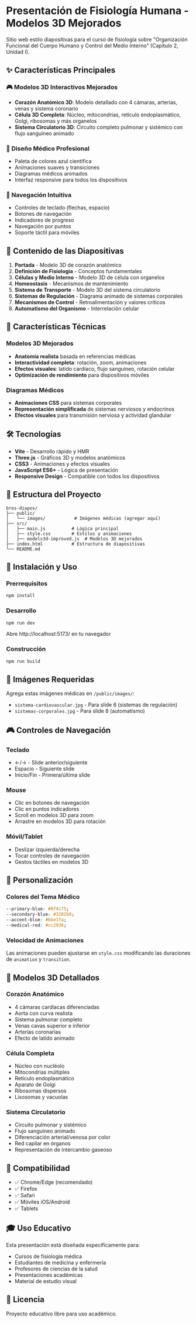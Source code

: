 # Presentación de Fisiología Humana - Modelos 3D Mejorados

Sitio web estilo diapositivas para el curso de fisiología sobre "Organización Funcional del Cuerpo Humano y Control del Medio Interno" (Capítulo 2, Unidad I).

## ✨ Características Principales

### 🎮 Modelos 3D Interactivos Mejorados
- **Corazón Anatómico 3D**: Modelo detallado con 4 cámaras, arterias, venas y sistema coronario
- **Célula 3D Completa**: Núcleo, mitocondrias, retículo endoplasmático, Golgi, ribosomas y más organelos
- **Sistema Circulatorio 3D**: Circuito completo pulmonar y sistémico con flujo sanguíneo animado

### 🎨 Diseño Médico Profesional
- Paleta de colores azul científica
- Animaciones suaves y transiciones
- Diagramas médicos animados
- Interfaz responsive para todos los dispositivos

### 🧭 Navegación Intuitiva
- Controles de teclado (flechas, espacio)
- Botones de navegación
- Indicadores de progreso
- Navegación por puntos
- Soporte táctil para móviles

## 🔬 Contenido de las Diapositivas

1. **Portada** - Modelo 3D de corazón anatómico
2. **Definición de Fisiología** - Conceptos fundamentales
3. **Células y Medio Interno** - Modelo 3D de célula con organelos
4. **Homeostasis** - Mecanismos de mantenimiento
5. **Sistema de Transporte** - Modelo 3D del sistema circulatorio
6. **Sistemas de Regulación** - Diagrama animado de sistemas corporales
7. **Mecanismos de Control** - Retroalimentación y valores críticos
8. **Automatismo del Organismo** - Interrelación celular

## 🚀 Características Técnicas

### Modelos 3D Mejorados
- **Anatomía realista** basada en referencias médicas
- **Interactividad completa**: rotación, zoom, animaciones
- **Efectos visuales**: latido cardíaco, flujo sanguíneo, rotación celular
- **Optimización de rendimiento** para dispositivos móviles

### Diagramas Médicos
- **Animaciones CSS** para sistemas corporales
- **Representación simplificada** de sistemas nerviosos y endocrinos
- **Efectos visuales** para transmisión nerviosa y actividad glandular

## 🛠️ Tecnologías

- **Vite** - Desarrollo rápido y HMR
- **Three.js** - Gráficos 3D y modelos anatómicos
- **CSS3** - Animaciones y efectos visuales
- **JavaScript ES6+** - Lógica de presentación
- **Responsive Design** - Compatible con todos los dispositivos

## 📁 Estructura del Proyecto

```
bros-diapos/
├── public/
│   └── images/           # Imágenes médicas (agregar aquí)
├── src/
│   ├── main.js          # Lógica principal
│   ├── style.css        # Estilos y animaciones
│   ├── models3d-improved.js  # Modelos 3D mejorados
├── index.html           # Estructura de diapositivas
└── README.md
```

## 🎯 Instalación y Uso

### Prerrequisitos
```bash
npm install
```

### Desarrollo
```bash
npm run dev
```
Abre http://localhost:5173/ en tu navegador

### Construcción
```bash
npm run build
```

## 📸 Imágenes Requeridas

Agrega estas imágenes médicas en `/public/images/`:
- `sistema-cardiovascular.jpg` - Para slide 6 (sistemas de regulación)
- `sistemas-corporales.jpg` - Para slide 8 (automatismo)

## 🎮 Controles de Navegación

### Teclado
- ←/→ - Slide anterior/siguiente
- Espacio - Siguiente slide
- Inicio/Fin - Primera/última slide

### Mouse
- Clic en botones de navegación
- Clic en puntos indicadores
- Scroll en modelos 3D para zoom
- Arrastre en modelos 3D para rotación

### Móvil/Tablet
- Deslizar izquierda/derecha
- Tocar controles de navegación
- Gestos táctiles en modelos 3D

## 🎨 Personalización

### Colores del Tema Médico
```css
--primary-blue: #0f4c75;
--secondary-blue: #3282b8;
--accent-blue: #bbe1fa;
--medical-red: #cc2936;
```

### Velocidad de Animaciones
Las animaciones pueden ajustarse en `style.css` modificando las duraciones de `animation` y `transition`.

## 🔬 Modelos 3D Detallados

### Corazón Anatómico
- 4 cámaras cardíacas diferenciadas
- Aorta con curva realista
- Sistema pulmonar completo
- Venas cavas superior e inferior
- Arterias coronarias
- Efecto de latido animado

### Célula Completa
- Núcleo con nucléolo
- Mitocondrias múltiples
- Retículo endoplasmático
- Aparato de Golgi
- Ribosomas dispersos
- Lisosomas y vacuolas

### Sistema Circulatorio
- Circuito pulmonar y sistémico
- Flujo sanguíneo animado
- Diferenciación arterial/venosa por color
- Red capilar en órganos
- Representación de intercambio gaseoso

## 📱 Compatibilidad

- ✅ Chrome/Edge (recomendado)
- ✅ Firefox
- ✅ Safari
- ✅ Móviles iOS/Android
- ✅ Tablets

## 🎓 Uso Educativo

Esta presentación está diseñada específicamente para:
- Cursos de fisiología médica
- Estudiantes de medicina y enfermería
- Profesores de ciencias de la salud
- Presentaciones académicas
- Material de estudio visual

## 📄 Licencia

Proyecto educativo libre para uso académico.
